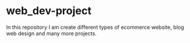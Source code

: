 # web_dev-project
In this repository I am create different types of ecommerce website, blog web design and many more projects.
